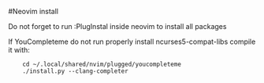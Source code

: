 #Neovim install

Do not forget to run :PlugInstal inside neovim to install all packages


If YouCompleteme do not run properly install ncurses5-compat-libs compile it with:

        cd ~/.local/shared/nvim/plugged/youcompleteme
        ./install.py --clang-completer
